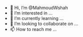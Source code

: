 - 👋 Hi, I’m @MahmoudWshah
- 👀 I’m interested in ...
- 🌱 I’m currently learning ...
- 💞️ I’m looking to collaborate on ...
- 📫 How to reach me ...

<!---
MahmoudWshah/MahmoudWshah is a ✨ special ✨ repository because its `README.md` (this file) appears on your GitHub profile.
You can click the Preview link to take a look at your changes.
--->
